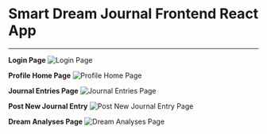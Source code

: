 # Smart Dream Journal Frontend React App

_______________________________________________________________________________________________________________________________________________________________________________________________________________

**Login Page**
![Login Page](https://github.com/ctlaultdel/smart-dream-journal-frontend/blob/main/pictures/loginPage.png)

**Profile Home Page**
![Profile Home Page](https://github.com/ctlaultdel/smart-dream-journal-frontend/blob/main/pictures/profilepage.png)

**Journal Entries Page**
![Journal Entries Page](https://github.com/ctlaultdel/smart-dream-journal-frontend/blob/main/pictures/journalentries.png)

**Post New Journal Entry**
![Post New Journal Entry Page](https://github.com/ctlaultdel/smart-dream-journal-frontend/blob/main/pictures/postnewentry.png)

**Dream Analyses Page**
![Dream Analyses Page](https://github.com/ctlaultdel/smart-dream-journal-frontend/blob/main/pictures/journalanalyses.png)

